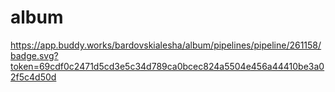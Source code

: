 # album
https://app.buddy.works/bardovskialesha/album/pipelines/pipeline/261158/badge.svg?token=69cdf0c2471d5cd3e5c34d789ca0bcec824a5504e456a44410be3a02f5c4d50d
